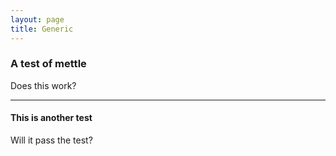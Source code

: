 ```yaml
---
layout: page
title: Generic
---
```


### A test of mettle

Does this work?

<hr />

#### This is another test

Will it pass the test?